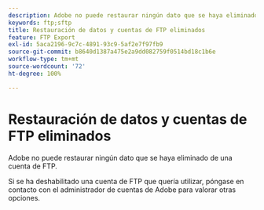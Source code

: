 ```yaml
---
description: Adobe no puede restaurar ningún dato que se haya eliminado de una cuenta de FTP.
keywords: ftp;sftp
title: Restauración de datos y cuentas de FTP eliminados
feature: FTP Export
exl-id: 5aca2196-9c7c-4891-93c9-5af2e7f97fb9
source-git-commit: b8640d1387a475e2a9dd082759f0514bd18c1b6e
workflow-type: tm+mt
source-wordcount: '72'
ht-degree: 100%

---
```


# Restauración de datos y cuentas de FTP eliminados

Adobe no puede restaurar ningún dato que se haya eliminado de una cuenta de FTP.

Si se ha deshabilitado una cuenta de FTP que quería utilizar, póngase en contacto con el administrador de cuentas de Adobe para valorar otras opciones.
